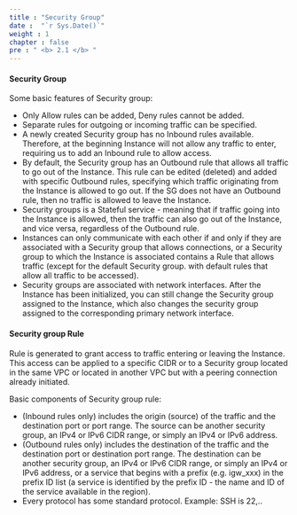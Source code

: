 ```yaml
---
title : "Security Group"
date :  "`r Sys.Date()`" 
weight : 1
chapter : false
pre : " <b> 2.1 </b> "
---
```


#### Security Group

Some basic features of Security group:

* Only Allow rules can be added, Deny rules cannot be added.
* Separate rules for outgoing or incoming traffic can be specified.
* A newly created Security group has no Inbound rules available.
  Therefore, at the beginning Instance will not allow any traffic to enter, requiring us to add an Inbound rule to allow access.
* By default, the Security group has an Outbound rule that allows all traffic to go out of the Instance.
This rule can be edited (deleted) and added with specific Outbound rules, specifying which traffic originating from the Instance is allowed to go out.
If the SG does not have an Outbound rule, then no traffic is allowed to leave the Instance.
* Security groups is a Stateful service - meaning that if traffic going into the Instance is allowed, then the traffic can also go out of the Instance, and vice versa, regardless of the Outbound rule.
* Instances can only communicate with each other if and only if they are associated with a Security group that allows connections, or a Security group to which the Instance is associated contains a Rule that allows traffic (except for the default Security group. with default rules that allow all traffic to be accessed).
* Security groups are associated with network interfaces.
After the Instance has been initialized, you can still change the Security group assigned to the Instance, which also changes the security group assigned to the corresponding primary network interface.

#### Security group Rule

Rule is generated to grant access to traffic entering or leaving the Instance. This access can be applied to a specific CIDR or to a Security group located in the same VPC or located in another VPC but with a peering connection already initiated.

Basic components of Security group rule:
* (Inbound rules only) includes the origin (source) of the traffic and the destination port or port range.
The source can be another security group, an IPv4 or IPv6 CIDR range, or simply an IPv4 or IPv6 address.
* (Outbound rules only) includes the destination of the traffic and the destination port or destination port range.
The destination can be another security group, an IPv4 or IPv6 CIDR range, or simply an IPv4 or IPv6 address, or a service that begins with a prefix (e.g. igw_xxx) in the prefix ID list (a service is identified by the prefix ID - the name and ID of the service available in the region).
* Every protocol has some standard protocol. Example: SSH is 22,..